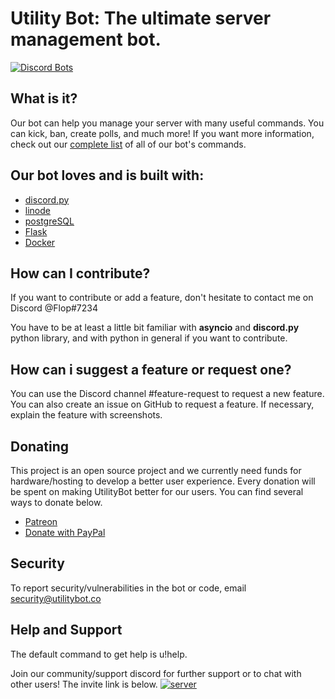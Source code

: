 # Utility Bot: The ultimate server management bot.

[![Discord Bots](https://discordbots.org/api/widget/status/468281173072805889.svg)](https://discordbots.org/bot/742196911523627068)


## What is it?
Our bot can help you manage your server with many useful commands. You can kick, ban, create polls, and much more! If you want more information, check out our [complete list](utilitybot.co/commands) of all of our bot's commands.

## Our bot loves and is built with:

- [discord.py](https://github.com/Rapptz/discord.py)
- [linode](https://www.linode.com/) 
- [postgreSQL](https://www.postgresql.org/)
- [Flask](https://github.com/pallets/flask)
- [Docker](https://www.docker.com/)

## How can I contribute?

If you want to contribute or add a feature, don't hesitate to contact me on Discord @Flop#7234

You have to be at least a little bit familiar with **asyncio** and **discord.py** python library, 
and with python in general if you want to contribute.

## How can i suggest a feature or request one?
You can use the Discord channel #feature-request to request a new feature.
You can also create an issue on GitHub to request a feature. If necessary, explain the feature with screenshots.

## Donating
This project is an open source project and we currently need funds for hardware/hosting 
to develop a better user experience. Every donation will be spent on making UtilityBot better for our users.
You can find several ways to donate below.

 - [Patreon](https://www.patreon.com)
- [Donate with PayPal](https://www.paypal.com)

## Security 
To report security/vulnerabilities in the bot or code, email security@utilitybot.co

## Help and Support
The default command to get help is u!help. 

Join our community/support discord for further support or to chat with other users! The invite link is below.
  [![server](https://discord.com/api/guilds/742193197673087027/widget.png?style=banner4)](https://discord.gg/BBQc6X)

